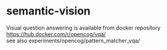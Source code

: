 # semantic-vision

Visual question answering is available from docker repository https://hub.docker.com/r/opencog/vqa/  
see also experiments/opencog/pattern_matcher_vqa/
